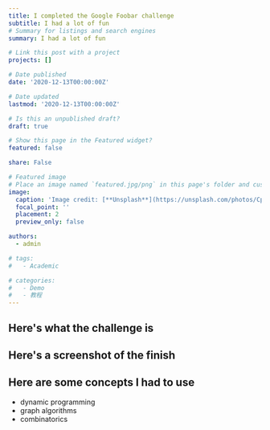 ```yaml
---
title: I completed the Google Foobar challenge
subtitle: I had a lot of fun
# Summary for listings and search engines
summary: I had a lot of fun

# Link this post with a project
projects: []

# Date published
date: '2020-12-13T00:00:00Z'

# Date updated
lastmod: '2020-12-13T00:00:00Z'

# Is this an unpublished draft?
draft: true

# Show this page in the Featured widget?
featured: false

share: False

# Featured image
# Place an image named `featured.jpg/png` in this page's folder and customize its options here.
image:
  caption: 'Image credit: [**Unsplash**](https://unsplash.com/photos/CpkOjOcXdUY)'
  focal_point: ''
  placement: 2
  preview_only: false

authors:
  - admin

# tags:
#   - Academic

# categories:
#   - Demo
#   - 教程
---
```


## Here's what the challenge is


## Here's a screenshot of the finish

## Here are some concepts I had to use
- dynamic programming
- graph algorithms
- combinatorics


<!-- What were all the problems I had
level 1: Remove names that occur more than n times from a list
level 2: arranging plates to get numbers divisible by 3, some other DP stuff
level 3: triplets of divisible numbers (DP), the replicating bombs (discrete math, graphs?), number of possible staircases that can be built (DP)
level 4: laser gun bouncing (idk), the set cover ish thing (combinatorics) -->
